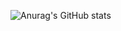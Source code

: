 ![Anurag's GitHub stats](https://github-readme-stats.vercel.app/api?username=ryo-ebata&count_private=true)
